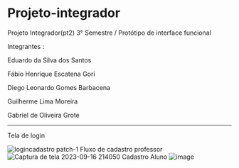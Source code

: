 # Projeto-integrador
Projeto Integrador(pt2) 3° Semestre / Protótipo de interface funcional


Integrantes :


Eduardo da Silva dos Santos

Fábio Henrique Escatena Gori 

Diego Leonardo Gomes Barbacena 

Guilherme Lima Moreira

Gabriel de Oliveira Grote 


---------------------------------------------------------


Tela de login 

![logincadastro](https://github.com/eduardeveloper/Projeto-integrador/assets/85944103/a34bda6c-df8c-4b87-a972-1c6f0d4a62c3)
 patch-1
Fluxo de cadastro professor
![Captura de tela 2023-09-16 214050](https://github.com/eduardeveloper/Projeto-integrador/assets/89279263/935b5058-d85f-49f4-b28f-73304e65c960)
Cadastro Aluno
![image](https://github.com/eduardeveloper/Projeto-integrador/assets/137636847/bda44c28-db1e-4e70-8aa9-af1512ca9f72)
